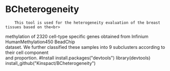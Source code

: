 # BCheterogeneity
        This tool is used for the heterogeneity evaluation of the breast tissues based on the<br> 
methylation of 2320 cell-type specific genes obtained from Infinium HumanMethylation450 BeadChip<br>
dataset. We further classified these samples into 9 subclusters according to their cell component<br>
and proportion.
#Install
    install.packages("devtools")
    library(devtools)
    install_github("Kinspact/BCheterogeneity")
